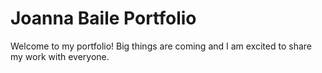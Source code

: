 # Joanna Baile Portfolio
Welcome to my portfolio! Big things are coming and I am excited to share my work with everyone. 